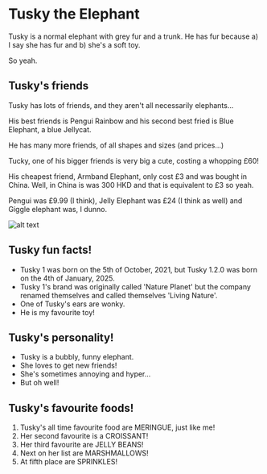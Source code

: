# Tusky the Elephant
Tusky is a normal elephant with grey fur and a trunk. He has fur because a) I say she has fur and b) she's a soft toy.

So yeah.

## Tusky's friends
Tusky has lots of friends, and they aren't all necessarily elephants...

His best friends is Pengui Rainbow and his second best fried is Blue Elephant, a blue Jellycat.

He has many more friends, of all shapes and sizes (and prices...)

Tucky, one of his bigger friends is very big a cute, costing a whopping £60!

His cheapest friend, Armband Elephant, only cost £3 and was bought in China. Well, in China is was 300 HKD and that is equivalent to £3 so yeah.

Pengui was £9.99 (I think), Jelly Elephant was £24 (I think as well) and Giggle elephant was, I dunno.

![alt text](https://i.ebayimg.com/images/g/M4IAAOSw20VmJtLI/s-l400.jpg)

[^1]: This is Tusky!

## Tusky fun facts!
- Tusky 1 was born on the 5th of October, 2021, but Tusky 1.2.0 was born on the 4th of January, 2025.
- Tusky 1's brand was originally called 'Nature Planet' but the company renamed themselves and called themselves 'Living Nature'.
- One of Tusky's ears are wonky.
- He is my favourite toy!

## Tusky's personality!
- Tusky is a bubbly, funny elephant.
- She loves to get new friends!
- She's sometimes annoying and hyper...
- But oh well!

## Tusky's favourite foods!
1. Tusky's all time favourite food are MERINGUE, just like me!
2. Her second favourite is a CROISSANT!
3. Her third favourite are JELLY BEANS!
4. Next on her list are MARSHMALLOWS!
5. At fifth place are SPRINKLES!